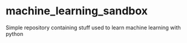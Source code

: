 # machine_learning_sandbox

Simple repository containing stuff used to learn machine learning
with python